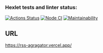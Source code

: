 ### Hexlet tests and linter status:
[![Actions Status](https://github.com/portal-x/frontend-project-lvl3/workflows/hexlet-check/badge.svg)](https://github.com/portal-x/frontend-project-lvl3/actions)
[![Node CI](https://github.com/portal-x/frontend-project-lvl3/actions/workflows/nodejs.yml/badge.svg)](https://github.com/portal-x/frontend-project-lvl3/actions/workflows/nodejs.yml)
[![Maintainability](https://api.codeclimate.com/v1/badges/05b1b7efd2a9c3b9e309/maintainability)](https://codeclimate.com/github/portal-x/frontend-project-lvl3/maintainability)

## URL

https://rss-agragator.vercel.app/